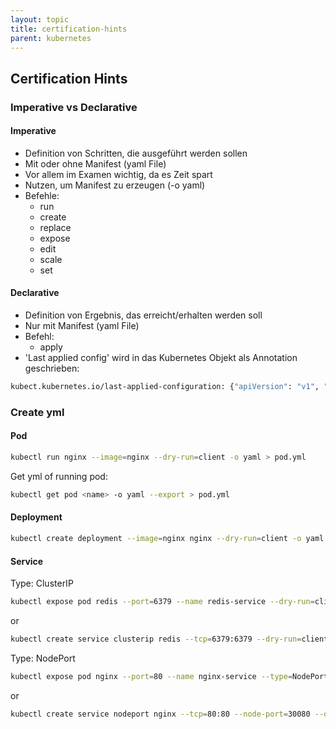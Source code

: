 ```yaml
---
layout: topic
title: certification-hints
parent: kubernetes
---
```


## Certification Hints

### Imperative vs Declarative

#### Imperative

- Definition von Schritten, die ausgeführt werden sollen
- Mit oder ohne Manifest (yaml File)
- Vor allem im Examen wichtig, da es Zeit spart
- Nutzen, um Manifest zu erzeugen (-o yaml)
- Befehle:
	- run
	- create
	- replace
	- expose
	- edit
	- scale
	- set

#### Declarative

- Definition von Ergebnis, das erreicht/erhalten werden soll
- Nur mit Manifest (yaml File)
- Befehl:
	- apply
- 'Last applied config' wird in das Kubernetes Objekt als Annotation geschrieben:

```bash
kubect.kubernetes.io/last-applied-configuration: {"apiVersion": "v1", "kind": ... }
```
### Create yml

#### Pod

```bash
kubectl run nginx --image=nginx --dry-run=client -o yaml > pod.yml
```

Get yml of running pod:

```bash
kubectl get pod <name> -o yaml --export > pod.yml
```

#### Deployment

```bash
kubectl create deployment --image=nginx nginx --dry-run=client -o yaml > deploy.yml
```

#### Service

Type: ClusterIP

```bash
kubectl expose pod redis --port=6379 --name redis-service --dry-run=client -o yaml > svc.yml
```

or

```bash
kubectl create service clusterip redis --tcp=6379:6379 --dry-run=client -o yaml > svc.yml
```

Type: NodePort

```bash
kubectl expose pod nginx --port=80 --name nginx-service --type=NodePort --dry-run=client -o yaml > svc.yml
```

or

```bash
kubectl create service nodeport nginx --tcp=80:80 --node-port=30080 --dry-run=client -o yaml > svc.yml
```

